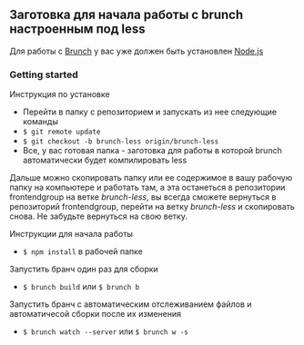 ## Заготовка для начала работы с brunch настроенным под less

Для работы с [Brunch](http://brunch.io) у вас уже должен быть установлен [Node.js](https://nodejs.org/)

### Getting started
Инструкция по установке
   * Перейти в папку с репозиторием и запускать из нее следующие команды
   * `$ git remote update`
   * `$ git checkout -b brunch-less origin/brunch-less`
   * Все, у вас готовая папка - заготовка для работы в которой brunch автоматически будет компилировать less

Дальше можно скопировать папку или ее содержимое в вашу рабочую папку на компьютере и работать там, а эта останеться в репозитории frontendgroup на ветке *brunch-less*, вы всегда сможете вернуться в репозиторий frontendgroup, перейти на ветку *brunch-less* и скопировать снова. Не забудьте вернуться на свою ветку.

Инструкции для начала работы
  * `$ npm install` в рабочей папке

Запустить бранч один раз для сборки
  * `$ brunch build` или `$ brunch b`

Запустить бранч с автоматическим отслеживанием файлов и автоматичесой сборки после их изменения
  * `$ brunch watch --server` или `$ brunch w -s`  
    
